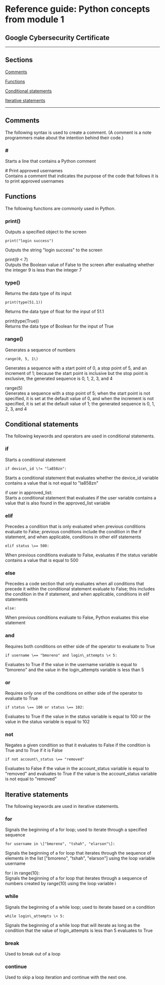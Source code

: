 # Reference guide: Python concepts from module 1 

## Google Cybersecurity Certificate

---

## Sections

[Comments](#bookmark=id.xcx24prio5ex)

[Functions](#bookmark=id.uh4rjkgvfdy)

[Conditional statements](#bookmark=id.63b3hqo0vf85)

[Iterative statements](#bookmark=id.5raz44lb3vh7)

---

## Comments

The following syntax is used to create a comment. (A comment is a note programmers make about the intention behind their code.)

### **\#**

Starts a line that contains a Python comment

\# Print approved usernames  
Contains a comment that indicates the purpose of the code that follows it is to print approved usernames

## 

## Functions

The following functions are commonly used in Python. 

### **print()**

Outputs a specified object to the screen

	print("login success")  
Outputs the string "login success" to the screen

print(9 \< 7\)  
Outputs the Boolean value of False to the screen after evaluating whether the integer 9 is less than the integer 7

### **type()**

Returns the data type of its input

	print(type(51.1))  
Returns the data type of float for the input of 51.1

print(type(True))  
Returns the data type of Boolean for the input of True

### **range()**

Generates a sequence of numbers

	range(0, 5, 1\)  
Generates a sequence with a start point of 0, a stop point of 5, and an increment of 1; because the start point is inclusive but the stop point is exclusive, the generated sequence is 0, 1, 2, 3, and 4 

range(5)  
Generates a sequence with a stop point of 5; when the start point is not specified, it is set at the default value of 0, and when the increment is not specified, it is set at the default value of 1; the generated sequence is 0, 1, 2, 3, and 4 

## Conditional statements

The following keywords and operators are used in conditional statements. 

### **if**

Starts a conditional statement

	if device\_id \!= "la858zn":  
Starts a conditional statement that evaluates whether the device\_id variable contains a value that is not equal to "la858zn"

if user in approved\_list:  
Starts a conditional statement that evaluates if the user variable contains a value that is also found in the approved\_list variable

### **elif**

Precedes a condition that is only evaluated when previous conditions evaluate to False; previous conditions include the condition in the if statement, and when applicable, conditions in other elif statements

	elif status \== 500:  
When previous conditions evaluate to False, evaluates if the status variable contains a value that is equal to 500

### **else**

Precedes a code section that only evaluates when all conditions that precede it within the conditional statement evaluate to False; this includes the condition in the if statement, and when applicable, conditions in elif statements 

	else:  
When previous conditions evaluate to False, Python evaluates this else statement

### 

### **and**

Requires both conditions on either side of the operator to evaluate to True

	if username \== "bmoreno" and login\_attempts \< 5:  
Evaluates to True if the value in the username variable is equal to  "bmoreno" and the value in the login\_attempts variable is less than 5

### **or**

Requires only one of the conditions on either side of the operator to evaluate to True

	if status \== 100 or status \== 102:  
Evaluates to True if the value in the status variable is equal to 100 or the value in the  status variable is equal to 102

### **not**

Negates a given condition so that it evaluates to False if the condition is True and to True if it is False

	if not account\_status \== "removed"  
Evaluates to False if the value in the account\_status variable is equal to "removed" and evaluates to True if the value is the account\_status variable is not equal to "removed"

## Iterative statements

The following keywords are used in iterative statements. 

### **for**

Signals the beginning of a for loop; used to iterate through a specified sequence

	for username in \["bmoreno", "tshah", "elarson"\]:  
Signals the beginning of a for loop that iterates through the sequence of elements in the list \["bmoreno", "tshah", "elarson"\] using the loop variable username

for i in range(10):  
Signals the beginning of a for loop that iterates through a sequence of numbers created by range(10) using the loop variable i

### **while**

Signals the beginning of a while loop; used to iterate based on a condition

	while login\_attempts \< 5:  
Signals the beginning of a while loop that will iterate as long as the condition that the value of login\_attempts is less than 5 evaluates to True

### **break**

Used to break out of a loop

### **continue**

Used to skip a loop iteration and continue with the next one.